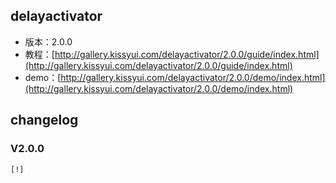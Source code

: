 ## delayactivator

* 版本：2.0.0
* 教程：[http://gallery.kissyui.com/delayactivator/2.0.0/guide/index.html](http://gallery.kissyui.com/delayactivator/2.0.0/guide/index.html)
* demo：[http://gallery.kissyui.com/delayactivator/2.0.0/demo/index.html](http://gallery.kissyui.com/delayactivator/2.0.0/demo/index.html)

## changelog

### V2.0.0

    [!]


